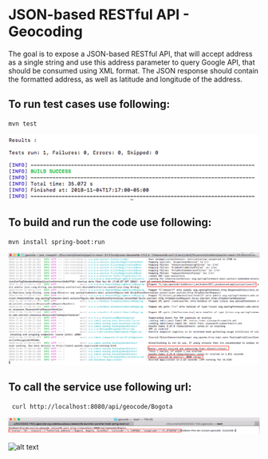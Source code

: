 #  JSON-based RESTful API - Geocoding

The goal is to expose a JSON-based RESTful API, that will accept address as a single string and use this address parameter to query Google API, that should be consumed using XML format. The JSON response should contain the formatted address, as well as latitude and longitude of the address.

## To run test cases use following:
 
 ```
 mvn test
```
![alt text](https://github.com/julianpicon/geocode/blob/master/screenshots/mvn%20test.png)

## To build and run the code use following:
  
```
mvn install spring-boot:run
```
![alt text](https://github.com/julianpicon/geocode/blob/master/screenshots/mvn%20run.png)

## To call the service use following url:
 
```
 curl http://localhost:8080/api/geocode/Bogota
```
![alt text](https://github.com/julianpicon/geocode/blob/master/screenshots/test.png?raw=true) 

![alt text](https://github.com/julianpicon/geocode/blob/master/screenshots/MicroService.gif?raw=true) 
 

